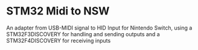 # STM32 Midi to NSW
 An adapter from USB-MIDI signal to HID Input for Nintendo Switch, using a STM32F3DISCOVERY for handling and sending outputs and a STM32F4DISCOVERY for receiving inputs
